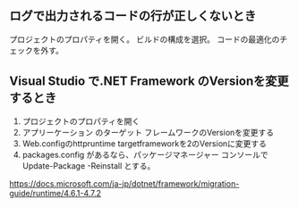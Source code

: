 ## ログで出力されるコードの行が正しくないとき

プロジェクトのプロパティを開く。
ビルドの構成を選択。
コードの最適化のチェックを外す。


## Visual Studio で.NET Framework のVersionを変更するとき

1. プロジェクトのプロパティを開く
2. アプリーケーション のターゲット フレームワークのVersionを変更する
3. Web.configのhttpruntime targetframeworkを2のVersionに変更する
4. packages.config があるなら、パッケージマネージャー コンソールでUpdate-Package -Reinstall とする。

https://docs.microsoft.com/ja-jp/dotnet/framework/migration-guide/runtime/4.6.1-4.7.2
